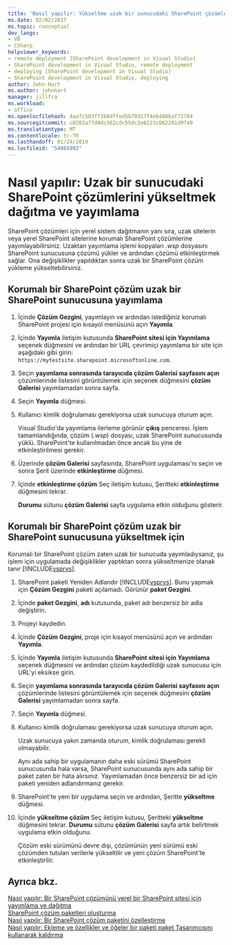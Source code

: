 ```yaml
---
title: 'Nasıl yapılır: Yükseltme uzak bir sunucudaki SharePoint çözümlerini dağıtma ve yayımlama | Microsoft Docs'
ms.date: 02/02/2017
ms.topic: conceptual
dev_langs:
- VB
- CSharp
helpviewer_keywords:
- remote deployment [SharePoint development in Visual Studio]
- SharePoint development in Visual Studio, remote deployment
- deploying [SharePoint development in Visual Studio]
- SharePoint development in Visual Studio, deploying
author: John-Hart
ms.author: johnhart
manager: jillfra
ms.workload:
- office
ms.openlocfilehash: 4aafc503ff2b8dffed5b70d17f4eb488baf72704
ms.sourcegitcommit: c0202a77d4dc562cdc55dc2e6223c062281d9749
ms.translationtype: MT
ms.contentlocale: tr-TR
ms.lasthandoff: 01/24/2019
ms.locfileid: "54865092"
---
```

# <a name="how-to-deploy-publish-and-upgrade-sharepoint-solutions-on-a-remote-server"></a>Nasıl yapılır: Uzak bir sunucudaki SharePoint çözümlerini yükseltmek dağıtma ve yayımlama
  SharePoint çözümleri için yerel sistem dağıtmanın yanı sıra, uzak sitelerin veya yerel SharePoint sitelerine korumalı SharePoint çözümlerine yayımlayabilirsiniz. Uzaktan yayımlama işlemi kopyaları *.wsp* dosyasını SharePoint sunucusuna çözümü yükler ve ardından çözümü etkinleştirmek sağlar. Ona değişiklikler yapıldıktan sonra uzak bir SharePoint çözüm yükleme yükseltebilirsiniz.  
  
## <a name="to-publish-a-sandboxed-sharepoint-solution-to-a-remote-sharepoint-server"></a>Korumalı bir SharePoint çözüm uzak bir SharePoint sunucusuna yayımlama  
  
1.  İçinde **Çözüm Gezgini**, yayımlayın ve ardından istediğiniz korumalı SharePoint projesi için kısayol menüsünü açın **Yayımla**.  
  
2.  İçinde **Yayımla** iletişim kutusunda **SharePoint sitesi için Yayımlama** seçenek düğmesini ve ardından bir URL çevrimiçi yayımlama bir site için aşağıdaki gibi girin: `https://mytestsite.sharepoint.microsoftonline.com`.  
  
3.  Seçin **yayımlama sonrasında tarayıcıda çözüm Galerisi sayfasını açın** çözümlerinde listesini görüntülemek için seçenek düğmesini **çözüm Galerisi** yayımlamadan sonra sayfa.  
  
4.  Seçin **Yayımla** düğmesi.  
  
5.  Kullanıcı kimlik doğrulaması gerekiyorsa uzak sunucuya oturum açın.  
  
     Visual Studio'da yayımlama ilerleme görünür **çıkış** penceresi. İşlem tamamlandığında, çözüm (*.wsp*) dosyası, uzak SharePoint sunucusunda yüklü. SharePoint'te kullanılmadan önce ancak bu yine de etkinleştirilmesi gerekir.  
  
6.  Üzerinde **çözüm Galerisi** sayfasında, SharePoint uygulaması'nı seçin ve sonra Şerit üzerinde **etkinleştirme** düğmesi.  
  
7.  İçinde **etkinleştirme çözüm** Seç iletişim kutusu, Şeritteki **etkinleştirme** düğmesini tekrar.  
  
     **Durumu** sütunu **çözüm Galerisi** sayfa uygulama etkin olduğunu gösterir.  
  
## <a name="to-upgrade-a-sandboxed-sharepoint-solution-on-a-remote-sharepoint-server"></a>Korumalı bir SharePoint çözüm uzak bir SharePoint sunucusuna yükseltmek için  
 Korumalı bir SharePoint çözüm zaten uzak bir sunucuda yayımladıysanız, şu işlem için uygulamada değişiklikler yaptıktan sonra yükseltmenize olanak tanır [!INCLUDE[vsprvs](../sharepoint/includes/vsprvs-md.md)].  
  
1.  SharePoint paketi Yeniden Adlandır [!INCLUDE[vsprvs](../sharepoint/includes/vsprvs-md.md)]. Bunu yapmak için **Çözüm Gezgini** paketi açılamadı. Görünür **paket Gezgini**.  
  
2.  İçinde **paket Gezgini**, **adı** kutusunda, paket adı benzersiz bir adla değiştirin.  
  
3.  Projeyi kaydedin.  
  
4.  İçinde **Çözüm Gezgini**, proje için kısayol menüsünü açın ve ardından **Yayımla**.  
  
5.  İçinde **Yayımla** iletişim kutusunda **SharePoint sitesi için Yayımlama** seçenek düğmesini ve ardından çözüm kaydedildiği uzak sunucusu için URL'yi eksikse girin.  
  
6.  Seçin **yayımlama sonrasında tarayıcıda çözüm Galerisi sayfasını açın** çözümlerinde listesini görüntülemek için seçenek düğmesini **çözüm Galerisi** yayımlamadan sonra sayfa.  
  
7.  Seçin **Yayımla** düğmesi.  
  
8.  Kullanıcı kimlik doğrulaması gerekiyorsa uzak sunucuya oturum açın.  
  
     Uzak sunucuya yakın zamanda oturum, kimlik doğrulaması gerekli olmayabilir.  
  
     Aynı ada sahip bir uygulamanın daha eski sürümü SharePoint sunucusunda hala varsa, SharePoint sunucusunda aynı ada sahip bir paket zaten bir hata alırsınız. Yayımlamadan önce benzersiz bir ad için paketi yeniden adlandırmanız gerekir.  
  
9. SharePoint'te yeni bir uygulama seçin ve ardından, Şeritte **yükseltme** düğmesi.  
  
10. İçinde **yükseltme çözüm** Seç iletişim kutusu, Şeritteki **yükseltme** düğmesini tekrar. **Durumu** sütunu **çözüm Galerisi** sayfa artık belirtmek uygulama etkin olduğunu.  
  
     Çözüm eski sürümünü devre dışı, çözümünün yeni sürümü eski çözümden tutulan verilerle yükseltilir ve yeni çözüm SharePoint'te etkinleştirilir.  
  
## <a name="see-also"></a>Ayrıca bkz.
 [Nasıl yapılır: Bir SharePoint çözümünü yerel bir SharePoint sitesi için yayımlama ve dağıtma](../sharepoint/how-to-deploy-and-publish-a-sharepoint-solution-to-a-local-sharepoint-site.md)   
 [SharePoint çözüm paketleri oluşturma](../sharepoint/creating-sharepoint-solution-packages.md)   
 [Nasıl yapılır: Bir SharePoint çözüm paketini özelleştirme](../sharepoint/how-to-customize-a-sharepoint-solution-package.md)   
 [Nasıl yapılır: Ekleme ve özellikler ve öğeler bir paketi paket Tasarımcısını kullanarak kaldırma](../sharepoint/how-to-add-and-remove-features-and-items-to-a-package-by-using-the-package-designer.md)  
